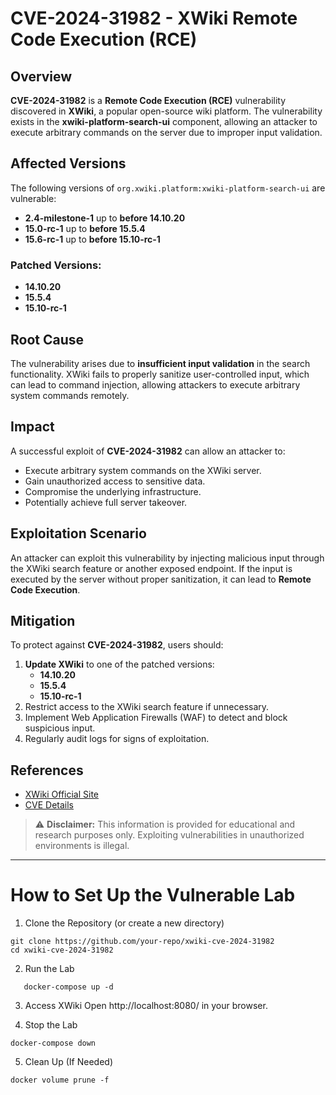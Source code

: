 # CVE-2024-31982 - XWiki Remote Code Execution (RCE)

## Overview
**CVE-2024-31982** is a **Remote Code Execution (RCE)** vulnerability discovered in **XWiki**, a popular open-source wiki platform. The vulnerability exists in the **xwiki-platform-search-ui** component, allowing an attacker to execute arbitrary commands on the server due to improper input validation.

## Affected Versions
The following versions of `org.xwiki.platform:xwiki-platform-search-ui` are vulnerable:

- **2.4-milestone-1** up to **before 14.10.20**
- **15.0-rc-1** up to **before 15.5.4**
- **15.6-rc-1** up to **before 15.10-rc-1**

### Patched Versions:
- **14.10.20**
- **15.5.4**
- **15.10-rc-1**

## Root Cause
The vulnerability arises due to **insufficient input validation** in the search functionality. XWiki fails to properly sanitize user-controlled input, which can lead to command injection, allowing attackers to execute arbitrary system commands remotely.

## Impact
A successful exploit of **CVE-2024-31982** can allow an attacker to:
- Execute arbitrary system commands on the XWiki server.
- Gain unauthorized access to sensitive data.
- Compromise the underlying infrastructure.
- Potentially achieve full server takeover.

## Exploitation Scenario
An attacker can exploit this vulnerability by injecting malicious input through the XWiki search feature or another exposed endpoint. If the input is executed by the server without proper sanitization, it can lead to **Remote Code Execution**.

## Mitigation
To protect against **CVE-2024-31982**, users should:
1. **Update XWiki** to one of the patched versions:  
   - **14.10.20**  
   - **15.5.4**  
   - **15.10-rc-1**
2. Restrict access to the XWiki search feature if unnecessary.
3. Implement Web Application Firewalls (WAF) to detect and block suspicious input.
4. Regularly audit logs for signs of exploitation.

## References
- [XWiki Official Site](https://www.xwiki.org/)
- [CVE Details](https://cve.mitre.org/cgi-bin/cvename.cgi?name=CVE-2024-31982)

> ⚠ **Disclaimer:** This information is provided for educational and research purposes only. Exploiting vulnerabilities in unauthorized environments is illegal.

---

# How to Set Up the Vulnerable Lab
1. Clone the Repository (or create a new directory)

```
git clone https://github.com/your-repo/xwiki-cve-2024-31982
cd xwiki-cve-2024-31982
```

2. Run the Lab
```
   docker-compose up -d
```

3. Access XWiki
Open http://localhost:8080/ in your browser.

4. Stop the Lab
```
docker-compose down
```

5. Clean Up (If Needed)
```
docker volume prune -f
```
